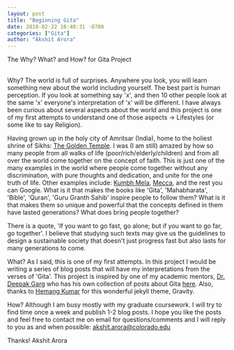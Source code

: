```yaml
---
layout: post
title: "Beginning Gita"
date: 2018-02-22 16:40:31 -0700
categories: ["Gita"]
author: "Akshit Arora"
---
```

The Why? What? and How? for Gita Project<br><br>

Why?
The world is full of surprises. Anywhere you look, you will learn something new about the world including yourself. The best part is human perception. If you look at something say 'x', and then 10 other people look at the same 'x' everyone's interpretation of 'x' will be different. I have always been curious about several aspects about the world and this project is one of my first attempts to understand one of those aspects -> Lifestyles (or some like to say Religion).

Having grown up in the holy city of Amritsar (India), home to the holiest shrine of Sikhs: <a href="https://simple.wikipedia.org/wiki/Golden_Temple">The Golden Temple</a>. I was (I am still) amazed by how so many people from all walks of life (poor/rich/elderly/children) and from all over the world come together on the concept of faith. This is just one of the many examples in the world where people come together without any discrimination, with pure thoughts and dedication, and unite for the one truth of life. Other examples include: <a href="https://en.wikipedia.org/wiki/Kumbh_Mela">Kumbh Mela</a>, <a href="https://en.wikipedia.org/wiki/Mecca">Mecca</a>, and the rest you can Google. What is it that makes the books like 'Gita', 'Mahabharata', 'Bible', 'Quran', 'Guru Granth Sahib' inspire people to follow them? What is it that makes them so unique and powerful that the concepts defined in them have lasted generations? What does bring people together?

There is a quote, 'If you want to go fast, go alone; but if you want to go far, go together'. I believe that studying such texts may give us the guidelines to design a sustainable society that doesn't just progress fast but also lasts for many generations to come.

What?
As I said, this is one of my first attempts. In this project I would be writing a series of blog posts that will have my interpretations from the verses of 'Gita'. This project is inspired by one of my academic mentors, <a href="http://www.gdeepak.com/">Dr. Deepak Garg</a> who has his own collection of posts about Gita <a href="http://www.gdeepak.com/bhagwadgita_1.php">here</a>. Also, thanks to <a href="https://github.com/hemangsk">Hemang Kumar</a> for this wonderful jekyll theme, Gravity.

How?
Although I am busy mostly with my graduate coursework. I will try to find time once a week and publish 1-2 blog posts. I hope you like the posts and feel free to contact me on email for questions/comments and I will reply to you as and when possible: <a href="mailto:akshit.arora@colorado.edu">akshit.arora@colorado.edu</a>

Thanks!
Akshit Arora